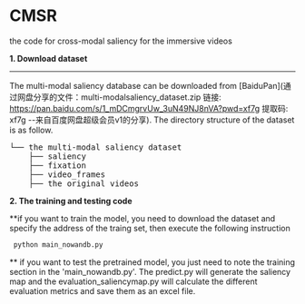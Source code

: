 # CMSR
the code for cross-modal saliency for the immersive videos


**1. Download dataset**
***
The multi-modal saliency database  can be downloaded from [BaiduPan](通过网盘分享的文件：multi-modalsaliency_dataset.zip
链接: https://pan.baidu.com/s/1_mDCmgrvUw_3uN49NJ8nVA?pwd=xf7g 提取码: xf7g 
--来自百度网盘超级会员v1的分享).
The directory structure of the dataset is as follow.
<pre>
└── the multi-modal saliency dataset
    ├── saliency
    ├── fixation  
    ├── video_frames  
    ├── the original videos
</pre>
**2. The training and  testing code**

 
 **if you want to train the model, you need to download the dataset and specify the address of the traing set, then execute the following  instruction
```python
 python main_nowandb.py
```
** if you want to test the pretrained model, you just need to note the training section in the 'main_nowandb.py'.
The predict.py  will generate the saliency map and the evaluation_saliencymap.py will calculate the different evaluation metrics and save them as an excel file.
